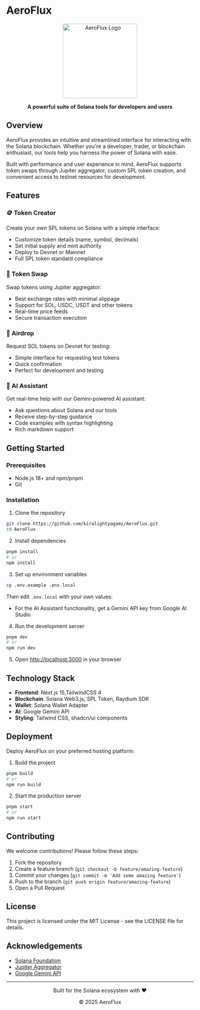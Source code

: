 # AeroFlux

<div align="center">
  <img src="public/aeroflux-logo.png" alt="AeroFlux Logo" width="200"/>
  <p><strong>A powerful suite of Solana tools for developers and users</strong></p>
</div>

## Overview

AeroFlux provides an intuitive and streamlined interface for interacting with the Solana blockchain. Whether you're a developer, trader, or blockchain enthusiast, our tools help you harness the power of Solana with ease.

Built with performance and user experience in mind, AeroFlux supports token swaps through Jupiter aggregator, custom SPL token creation, and convenient access to testnet resources for development.

## Features

### 🪙 Token Creator
Create your own SPL tokens on Solana with a simple interface:
- Customize token details (name, symbol, decimals)
- Set initial supply and mint authority
- Deploy to Devnet or Mainnet
- Full SPL token standard compliance

### 💱 Token Swap
Swap tokens using Jupiter aggregator:
- Best exchange rates with minimal slippage
- Support for SOL, USDC, USDT and other tokens
- Real-time price feeds
- Secure transaction execution

### 💸 Airdrop
Request SOL tokens on Devnet for testing:
- Simple interface for requesting test tokens
- Quick confirmation
- Perfect for development and testing

### 🤖 AI Assistant
Get real-time help with our Gemini-powered AI assistant:
- Ask questions about Solana and our tools
- Receive step-by-step guidance
- Code examples with syntax highlighting
- Rich markdown support

## Getting Started

### Prerequisites
- Node.js 18+ and npm/pnpm
- Git

### Installation

1. Clone the repository
```bash
git clone https://github.com/kiralightyagami/AeroFlux.git
cd AeroFlux
```

2. Install dependencies
```bash
pnpm install
# or
npm install
```

3. Set up environment variables
```bash
cp .env.example .env.local
```
Then edit `.env.local` with your own values:
- For the AI Assistant functionality, get a Gemini API key from Google AI Studio

4. Run the development server
```bash
pnpm dev
# or
npm run dev
```

5. Open [http://localhost:3000](http://localhost:3000) in your browser

## Technology Stack

- **Frontend**: Next.js 15,TailwindCSS 4
- **Blockchain**: Solana Web3.js, SPL Token, Raydium SDK
- **Wallet**: Solana Wallet Adapter
- **AI**: Google Gemini API
- **Styling**: Tailwind CSS, shadcn/ui components

## Deployment

Deploy AeroFlux on your preferred hosting platform:

1. Build the project
```bash
pnpm build
# or
npm run build
```

2. Start the production server
```bash
pnpm start
# or
npm run start
```

## Contributing

We welcome contributions! Please follow these steps:

1. Fork the repository
2. Create a feature branch (`git checkout -b feature/amazing-feature`)
3. Commit your changes (`git commit -m 'Add some amazing feature'`)
4. Push to the branch (`git push origin feature/amazing-feature`)
5. Open a Pull Request

## License

This project is licensed under the MIT License - see the LICENSE file for details.

## Acknowledgements

- [Solana Foundation](https://solana.com)
- [Jupiter Aggregator](https://jup.ag)
- [Google Gemini API](https://ai.google.dev)

---

<div align="center">
  <p>Built for the Solana ecosystem with ❤️</p>
  <p>© 2025 AeroFlux</p>
</div>
